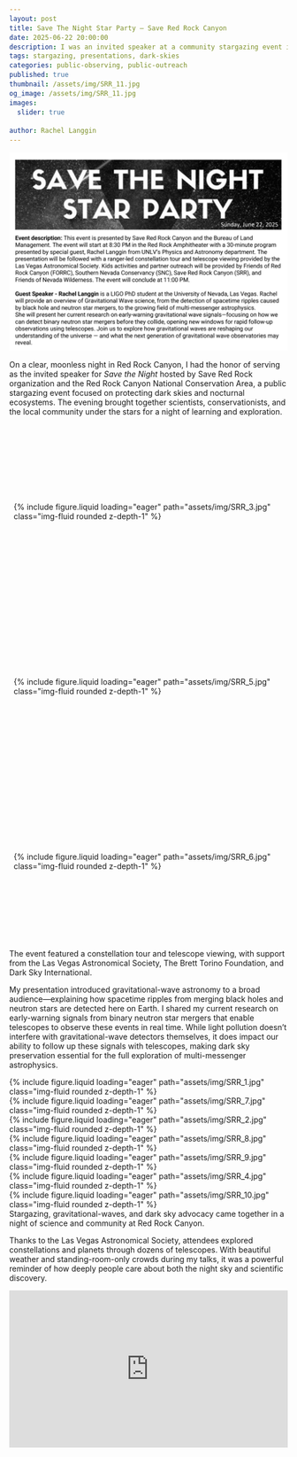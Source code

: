 ```yaml
---
layout: post
title: Save The Night Star Party – Save Red Rock Canyon
date: 2025-06-22 20:00:00
description: I was an invited speaker at a community stargazing event in Red Rock Canyon, where I shared the science of gravitational-waves and the importance of protecting dark skies.
tags: stargazing, presentations, dark-skies
categories: public-observing, public-outreach
published: true
thumbnail: /assets/img/SRR_11.jpg
og_image: /assets/img/SRR_11.jpg
images:
  slider: true

author: Rachel Langgin
---
```


<div class="d-flex justify-content-center my-4">
  <img src="/assets/img/SRR_0.jpg" alt="Stargazing event at Red Rock Canyon" class="img-fluid mb-4">
</div>

On a clear, moonless night in Red Rock Canyon, I had the honor of serving as the invited speaker for *Save the Night* hosted by Save Red Rock organization and the Red Rock Canyon National Conservation Area, a public stargazing event focused on protecting dark skies and nocturnal ecosystems. The evening brought together scientists, conservationists, and the local community under the stars for a night of learning and exploration.

<style>
  .row.mt-3 > .col-sm {
    display: flex;
    justify-content: center;
    align-items: center;
    overflow: hidden;
    height: 300px; /* fix height for all columns */
    padding: 0.5rem;
  }
  .row.mt-3 > .col-sm img {
    width: 100%;
    height: 100%;
    object-fit: cover;  /* crop to fill */
    border-radius: 0.5rem; /* match your rounded */
  }
</style>

<div class="row mt-3">
    <div class="col-sm mt-3 mt-md-0">
        {% include figure.liquid loading="eager" path="assets/img/SRR_3.jpg" class="img-fluid rounded z-depth-1" %}
    </div>
    <div class="col-sm mt-3 mt-md-0">
        {% include figure.liquid loading="eager" path="assets/img/SRR_5.jpg" class="img-fluid rounded z-depth-1" %}
    </div>
    <div class="col-sm mt-3 mt-md-0">
        {% include figure.liquid loading="eager" path="assets/img/SRR_6.jpg" class="img-fluid rounded z-depth-1" %}
    </div>
</div>
<div class="caption">
    The event featured a constellation tour and telescope viewing, with support from the Las Vegas Astronomical Society, The Brett Torino Foundation, and Dark Sky International.
</div>

My presentation introduced gravitational-wave astronomy to a broad audience—explaining how spacetime ripples from merging black holes and neutron stars are detected here on Earth. I shared my current research on early-warning signals from binary neutron star mergers that enable telescopes to observe these events in real time. While light pollution doesn’t interfere with gravitational-wave detectors themselves, it does impact our ability to follow up these signals with telescopes, making dark sky preservation essential for the full exploration of multi-messenger astrophysics.

<style>
 swiper-container {
  width: 100%;
  max-width: 700px;
  height: 400px; /* fixed height to keep slides uniform */
}

swiper-slide {
  display: flex;
  justify-content: center;
  align-items: center;
  overflow: hidden; /* crop overflow for consistent size */
}

swiper-slide img {
  width: 100%;
  height: 100%;
  object-fit: cover; /* crop while preserving aspect ratio */
  border-radius: 0.5rem; /* match your rounded corners */
  user-select: none; /* optional: prevents image selection */
  pointer-events: none; /* optional: disables pointer events on images */
}
</style>

<swiper-container keyboard="true" navigation="true" pagination="true" pagination-clickable="true" pagination-dynamic-bullets="true" rewind="true">
  <swiper-slide>{% include figure.liquid loading="eager" path="assets/img/SRR_1.jpg" class="img-fluid rounded z-depth-1" %}</swiper-slide>
  <swiper-slide>{% include figure.liquid loading="eager" path="assets/img/SRR_7.jpg" class="img-fluid rounded z-depth-1" %}</swiper-slide>
  <swiper-slide>{% include figure.liquid loading="eager" path="assets/img/SRR_2.jpg" class="img-fluid rounded z-depth-1" %}</swiper-slide>
  <swiper-slide>{% include figure.liquid loading="eager" path="assets/img/SRR_8.jpg" class="img-fluid rounded z-depth-1" %}</swiper-slide>
  <swiper-slide>{% include figure.liquid loading="eager" path="assets/img/SRR_9.jpg" class="img-fluid rounded z-depth-1" %}</swiper-slide>
  <swiper-slide>{% include figure.liquid loading="eager" path="assets/img/SRR_4.jpg" class="img-fluid rounded z-depth-1" %}</swiper-slide>
  <swiper-slide>{% include figure.liquid loading="eager" path="assets/img/SRR_10.jpg" class="img-fluid rounded z-depth-1" %}</swiper-slide>
</swiper-container>
<div class="caption">
    Stargazing, gravitational-waves, and dark sky advocacy came together in a night of science and community at Red Rock Canyon.
</div>

Thanks to the Las Vegas Astronomical Society, attendees explored constellations and planets through dozens of telescopes. With beautiful weather and standing-room-only crowds during my talks, it was a powerful reminder of how deeply people care about both the night sky and scientific discovery.

<div style="position:relative;padding-bottom:56.25%;height:0;overflow:hidden;">
  <iframe src="https://youtu.be/Om3medBYX3M" 
          frameborder="0" 
          allowfullscreen 
          style="position:absolute;top:0;left:0;width:100%;height:100%;">
  </iframe>
<div class="caption">
    You can watch my presentation above. Thank you to [Nataniel Stepniewski](https://www.nataniels.com) for the recording.
</div>

I'm incredibly grateful to Save Red Rock, the Red Rock Canyon National Conservation Area, and the many volunteers and organizations who made this event possible.

<div class="fb-post" data-href="https://www.facebook.com/LVAstronomy/posts/pfbid0b29hVQDinFHDZapvueBgZTo5TMjSoAAFRLhRxrF548N7nck94SyJMRjUbFiksqchl" data-width="500" data-show-text="true"><blockquote cite="https://www.facebook.com/LVAstronomy/posts/618156171311011" class="fb-xfbml-parse-ignore"><p>Our June stargazing event will be at Red Rock Canyon Visitor Center on *Sunday* June 22nd. Must arrive before presentation in amphitheater at 8:30 PM — given by UNLV Astronomy PhD Candidate Rachel Langgin. She’ll discuss how gravitational wave science allows us to observe merging pairs of black holes and neutron stars — immediately followed by night sky constellation tour.</p>Posted by <a href="https://www.facebook.com/LVAstronomy">Las Vegas Astronomical Society</a> on&nbsp;<a href="https://www.facebook.com/LVAstronomy/posts/618156171311011">Tuesday 17 June 2025</a></blockquote></div>
<div class="d-flex justify-content-center my-4">
<iframe src="https://www.facebook.com/plugins/post.php?href=https%3A%2F%2Fwww.facebook.com%2FLVAstronomy%2Fposts%2Fpfbid0b29hVQDinFHDZapvueBgZTo5TMjSoAAFRLhRxrF548N7nck94SyJMRjUbFiksqchl&show_text=true&width=500" width="500" height="711" style="border:none;overflow:hidden" scrolling="no" frameborder="0" allowfullscreen="true" allow="autoplay; clipboard-write; encrypted-media; picture-in-picture; web-share"></iframe>
</div>

If you love Red Rock as much as I do, now’s the moment to help preserve its rural character.  
This petition gathers community voices to urge decision‑makers to <strong>Keep Red Rock Rural</strong>—we need your signature. 

<div style="border: 2px solid #e63946; padding: 1.5em; border-radius: 12px; background-color: #fff3f3; text-align: center; font-size: 1.2em; margin-top: 2em;">
  <strong style="font-size: 1.5em;">Sign the Petition to keep Red Rock Rural</strong><br><br>
  Add your name to show your support.
  <br><br>
  <a href="https://www.ipetitions.com/petition/save-red-rock-final/" target="_blank" style="background-color: #e63946; color: white; padding: 0.75em 1.25em; border-radius: 8px; text-decoration: none; font-weight: bold;">
    Sign the Petition
  </a>
</div>

To learn more visit: 
<a href="https://saveredrock.com" target="_blank" style="color: #e63946; font-weight: bold; text-decoration: underline;">
SaveRedRock.com</a>.
